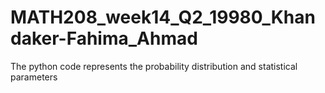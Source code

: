 # MATH208_week14_Q2_19980_Khandaker-Fahima_Ahmad
The python code represents the probability distribution and statistical parameters
